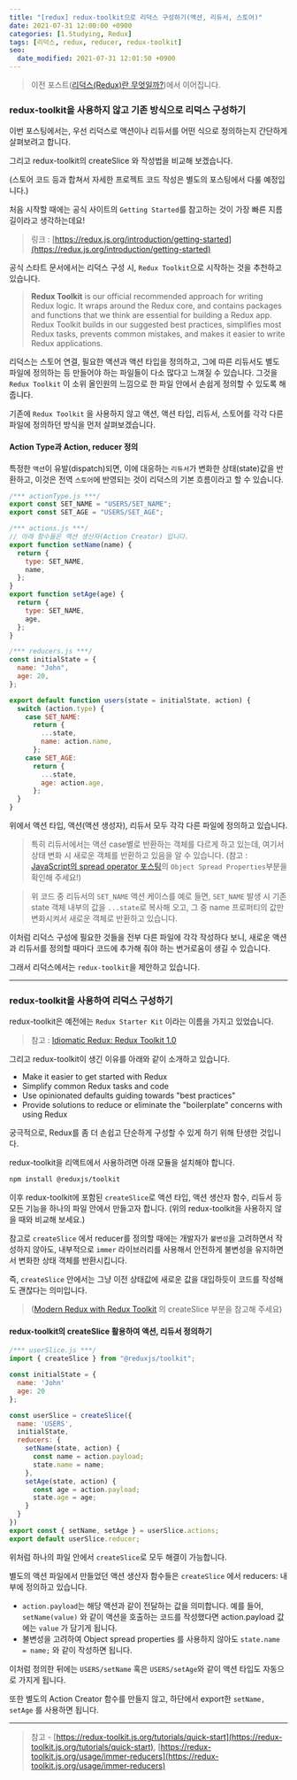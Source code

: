 ```yaml
---
title: "[redux] redux-toolkit으로 리덕스 구성하기(액션, 리듀서, 스토어)"
date: 2021-07-31 12:00:00 +0900
categories: [1.Studying, Redux]
tags: [리덕스, redux, reducer, redux-toolkit]
seo:
  date_modified: 2021-07-31 12:01:50 +0900
---
```


> 이전 포스트([리덕스(Redux)란 무엇일까?](https://chanhuiseok.github.io/posts/redux-1))에서 이어집니다.

### **redux-toolkit을 사용하지 않고 기존 방식으로 리덕스 구성하기**

이번 포스팅에서는, 우선 리덕스로 액션이나 리듀서를 어떤 식으로 정의하는지 간단하게 살펴보려고 합니다.

그리고 redux-toolkit의 createSlice 와 작성법을 비교해 보겠습니다.

(스토어 코드 등과 합쳐서 자세한 프로젝트 코드 작성은 별도의 포스팅에서 다룰 예정입니다.)

처음 시작할 때에는 공식 사이트의 `Getting Started`를 참고하는 것이 가장 빠른 지름길이라고 생각하는데요!

> 링크 : [https://redux.js.org/introduction/getting-started](https://redux.js.org/introduction/getting-started)

공식 스타트 문서에서는 리덕스 구성 시, `Redux Toolkit`으로 시작하는 것을 추천하고 있습니다.

> **Redux Toolkit** is our official recommended approach for writing Redux logic. It wraps around the Redux core, and contains packages and functions that we think are essential for building a Redux app. Redux Toolkit builds in our suggested best practices, simplifies most Redux tasks, prevents common mistakes, and makes it easier to write Redux applications.

리덕스는 스토어 연결, 필요한 액션과 액션 타입을 정의하고, 그에 따른 리듀서도 별도 파일에 정의하는 등 만들어야 하는 파일들이 다소 많다고 느껴질 수 있습니다. 그것을 `Redux Toolkit` 이 소위 올인원의 느낌으로 한 파일 안에서 손쉽게 정의할 수 있도록 해 줍니다.

기존에 `Redux Toolkit` 을 사용하지 않고 액션, 액션 타입, 리듀서, 스토어를 각각 다른 파일에 정의하던 방식을 먼저 살펴보겠습니다.

#### **Action Type과 Action, reducer 정의**

특정한 `액션`이 유발(dispatch)되면, 이에 대응하는 `리듀서`가 변화한 상태(state)값을 반환하고, 이것은 전역 `스토어`에 반영되는 것이 리덕스의 기본 흐름이라고 할 수 있습니다.

```js
/*** actionType.js ***/
export const SET_NAME = "USERS/SET_NAME";
export const SET_AGE = "USERS/SET_AGE";

/*** actions.js ***/
// 아래 함수들은 액션 생산자(Action Creator) 입니다.
export function setName(name) {
  return {
    type: SET_NAME,
    name,
  };
}
export function setAge(age) {
  return {
    type: SET_NAME,
    age,
  };
}

/*** reducers.js ***/
const initialState = {
  name: "John",
  age: 20,
};

export default function users(state = initialState, action) {
  switch (action.type) {
    case SET_NAME:
      return {
        ...state,
        name: action.name,
      };
    case SET_AGE:
      return {
        ...state,
        age: action.age,
      };
  }
}
```

위에서 액션 타입, 액션(액션 생성자), 리듀서 모두 각각 다른 파일에 정의하고 있습니다.

> 특히 리듀서에서는 액션 case별로 반환하는 객체를 다르게 하고 있는데, 여기서 상태 변화 시 새로운 객체를 반환하고 있음을 알 수 있습니다. (참고 : [JavaScript의 spread operator 포스팅](https://chanhuiseok.github.io/posts/js-8)의 `Object Spread Properties`부분을 확인해 주세요!)

> 위 코드 중 리듀서의 `SET_NAME` 액션 케이스를 예로 들면, `SET_NAME` 발생 시 기존 state 객체 내부의 값을 `...state`로 복사해 오고, 그 중 name 프로퍼티의 값만 변화시켜서 새로운 객체로 반환하고 있습니다.

이처럼 리덕스 구성에 필요한 것들을 전부 다른 파일에 각각 작성하다 보니, 새로운 액션과 리듀서를 정의할 때마다 코드에 추가해 줘야 하는 번거로움이 생길 수 있습니다.

그래서 리덕스에서는 `redux-toolkit`을 제안하고 있습니다.

---

### **redux-toolkit을 사용하여 리덕스 구성하기**

redux-toolkit은 예전에는 `Redux Starter Kit` 이라는 이름을 가지고 있었습니다.

> 참고 : [Idiomatic Redux: Redux Toolkit 1.0](https://blog.isquaredsoftware.com/2019/10/redux-starter-kit-1.0/)

그리고 redux-toolkit이 생긴 이유를 아래와 같이 소개하고 있습니다.

- Make it easier to get started with Redux
- Simplify common Redux tasks and code
- Use opinionated defaults guiding towards "best practices"
- Provide solutions to reduce or eliminate the "boilerplate" concerns with using Redux

궁극적으로, Redux를 좀 더 손쉽고 단순하게 구성할 수 있게 하기 위해 탄생한 것입니다.

redux-toolkit을 리액트에서 사용하려면 아래 모듈을 설치해야 합니다.

```bash
npm install @reduxjs/toolkit
```

이후 redux-toolkit에 포함된 `createSlice`로 액션 타입, 액션 생산자 함수, 리듀서 등 모든 기능을 하나의 파일 안에서 만들고자 합니다. (위의 redux-toolkit을 사용하지 않을 때와 비교해 보세요.)

참고로 `createSlice` 에서 reducer를 정의할 때에는 개발자가 `불변성`을 고려하면서 작성하지 않아도, 내부적으로 `immer` 라이브러리를 사용해서 안전하게 불변성을 유지하면서 변화한 상태 객체를 반환시킵니다.

즉, `createSlice` 안에서는 그냥 이전 상태값에 새로운 값을 대입하듯이 코드를 작성해도 괜찮다는 의미입니다.

> ([Modern Redux with Redux Toolkit](https://redux.js.org/tutorials/fundamentals/part-8-modern-redux#using-createslice) 의 createSlice 부분을 참고해 주세요)

#### **redux-toolkit의 createSlice 활용하여 액션, 리듀서 정의하기**

```js
/*** userSlice.js ***/
import { createSlice } from "@reduxjs/toolkit";

const initialState = {
  name: 'John'
  age: 20
};

const userSlice = createSlice({
  name: 'USERS',
  initialState,
  reducers: {
    setName(state, action) {
      const name = action.payload;
      state.name = name;
    },
    setAge(state, action) {
      const age = action.payload;
      state.age = age;
    }
  }
})
export const { setName, setAge } = userSlice.actions;
export default userSlice.reducer;
```

위처럼 하나의 파일 안에서 `createSlice`로 모두 해결이 가능합니다.

별도의 액션 파일에서 만들었던 액션 생산자 함수들은 `createSlice` 에서 reducers: 내부에 정의하고 있습니다.

- `action.payload`는 해당 액션과 같이 전달하는 값을 의미합니다. 예를 들어, `setName(value)` 와 같이 액션을 호출하는 코드를 작성했다면 action.payload 값에는 `value` 가 담기게 됩니다.
- 불변성을 고려하여 Object spread properties 를 사용하지 않아도 `state.name = name;` 와 같이 작성하면 됩니다.

이처럼 정의한 뒤에는 `USERS/setName` 혹은 `USERS/setAge`와 같이 액션 타입도 자동으로 가지게 됩니다.

또한 별도의 Action Creator 함수를 만들지 않고, 하단에서 export한 `setName, setAge` 를 사용하면 됩니다.

---

> 참고 - [https://redux-toolkit.js.org/tutorials/quick-start](https://redux-toolkit.js.org/tutorials/quick-start), [https://redux-toolkit.js.org/usage/immer-reducers](https://redux-toolkit.js.org/usage/immer-reducers)
